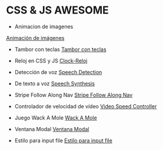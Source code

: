 # CSS & JS AWESOME

- Animacion de imagenes

[Animación de imágenes](https://github.com/ComandPromt/CSS-JS-AWESOME/tree/master/01.Animaci%C3%B3n)

- Tambor con teclas
[Tambor con teclas](https://github.com/ComandPromt/CSS-JS-AWESOME/tree/master/01%20-%20JavaScript%20Drum%20Kit)

- Reloj en CSS y JS
[Clock-Reloj](https://github.com/ComandPromt/CSS-JS-AWESOME/tree/master/02%20-%20JS%20and%20CSS%20Clock)

- Detección de voz
[Speech Detection](https://github.com/ComandPromt/CSS-JS-AWESOME/tree/master/20%20-%20Speech%20Detection)

- De texto a voz
[Speech Synthesis](https://github.com/ComandPromt/CSS-JS-AWESOME/tree/master/23%20-%20Speech%20Synthesis)

- Stripe Follow Along Nav
[Stripe Follow Along Nav](https://github.com/ComandPromt/CSS-JS-AWESOME/tree/master/26%20-%20Stripe%20Follow%20Along%20Nav)

- Controlador de velocidad de vídeo
[Video Speed Controller](https://github.com/ComandPromt/CSS-JS-AWESOME/tree/master/28%20-%20Video%20Speed%20Controller)

- Juego Wack A Mole
[Wack A Mole](https://github.com/ComandPromt/CSS-JS-AWESOME/tree/master/30%20-%20Whack%20A%20Mole)

- Ventana Modal
[Ventana Modal](https://github.com/ComandPromt/CSS-JS-AWESOME/tree/master/Modal)

- Estilo para input file
[Estilo para input file](https://github.com/ComandPromt/CSS-JS-AWESOME/tree/master/modificarEstiloInputFile2/modificarEstiloInputFile2)
